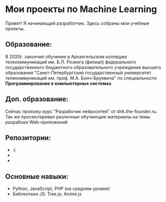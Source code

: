 # Мои проекты по Machine Learning

Привет! Я начинающий разработчик. Здесь собраны мои учебные проекты.

## Образование:
  В 2020г. закончил обучение в Архангельском колледже телекоммуникаций им. Б.Л. Розинга (филиал) федерального государственного бюджетного образовательного учреждения высшего образования "Санкт-Петербургский государственный университет телекоммуникаций им. проф. М.А. Бонч-Бруевича" по специальности **Программирование в компьютерных системах**.

## Доп. образование:
  Сейчас прохожу курс "Разрабочик нейросетей" от dnk.the-founder.ru.
  Так же просмотаривал различные обучающие материалы на темы разрабоки Web-приложений

## Репозитории:
  - :)
  -
  -

## Основные навыки:
  - Python, JavaScript, PHP (на среднем уровне)
  - Библеоткеи JS: Tree.js; Anime.js
